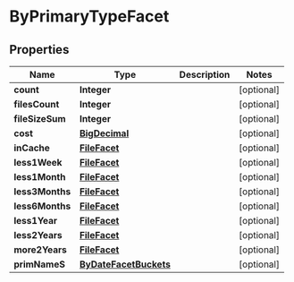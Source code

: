 

# ByPrimaryTypeFacet

## Properties

Name | Type | Description | Notes
------------ | ------------- | ------------- | -------------
**count** | **Integer** |  |  [optional]
**filesCount** | **Integer** |  |  [optional]
**fileSizeSum** | **Integer** |  |  [optional]
**cost** | [**BigDecimal**](BigDecimal.md) |  |  [optional]
**inCache** | [**FileFacet**](FileFacet.md) |  |  [optional]
**less1Week** | [**FileFacet**](FileFacet.md) |  |  [optional]
**less1Month** | [**FileFacet**](FileFacet.md) |  |  [optional]
**less3Months** | [**FileFacet**](FileFacet.md) |  |  [optional]
**less6Months** | [**FileFacet**](FileFacet.md) |  |  [optional]
**less1Year** | [**FileFacet**](FileFacet.md) |  |  [optional]
**less2Years** | [**FileFacet**](FileFacet.md) |  |  [optional]
**more2Years** | [**FileFacet**](FileFacet.md) |  |  [optional]
**primNameS** | [**ByDateFacetBuckets**](ByDateFacetBuckets.md) |  |  [optional]



